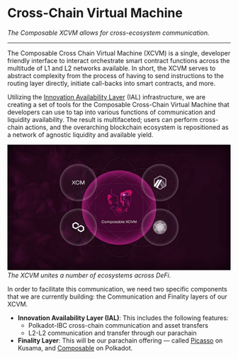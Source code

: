 # Cross-Chain Virtual Machine
*The Composable XCVM allows for cross-ecosystem communication.*

--- 

The Composable Cross Chain Virtual Machine (XCVM) is a single, developer friendly interface to interact orchestrate smart contract functions across the multitude of L1 and L2 networks available. In short, the XCVM serves to abstract complexity from the process of having to send instructions to the routing layer directly, initiate call-backs into smart contracts, and more.

Utilizing the [Innovation Availability Layer](./cross-chain-virtual-machine/innovation-availability-layer.html) (IAL) infrastructure, we are creating a set of tools for the Composable Cross-Chain Virtual Machine that developers can use to tap into various functions of communication and liquidity availability. The result is multifaceted; users can perform cross-chain actions, and the overarching blockchain ecosystem is repositioned as a network of agnostic liquidity and available yield.

![XCVM unites ecosystems](./xcvm-unites-ecosystems.jpg)
*The XCVM unites a number of ecosystems across DeFi.*

In order to facilitate this communication, we need two specific components that we are currently building: the Communication and Finality layers of our XCVM.

- **Innovation Availability Layer (IAL)**: This includes the following features:
    - Polkadot-IBC cross-chain communication and asset transfers
    - L2-L2 communication and transfer through our parachain
- **Finality Layer**: This will be our parachain offering — called [Picasso](./the-picasso-parachain.html) on Kusama, and [Composable](./the-composable-parachain.html) on Polkadot.